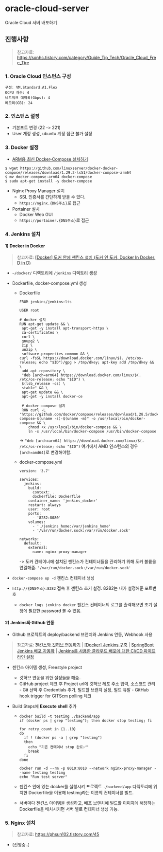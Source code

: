 # oracle-cloud-server

Oracle Cloud 서버 배포하기

## 진행사항

> 참고자료: https://sonhc.tistory.com/category/Guide_Tip_Tech/Oracle_Cloud_Free_Tire

### 1. Oracle Cloud 인스턴스 구성

```
구성: VM.Standard.A1.Flex
OCPU 개수: 4
네트워크 대역폭(Gbps): 4
메모리(GB): 24
```

### 2. 인스턴스 설정

- 기본포트 변경 (22 -> 221)
- User 계정 생성, ubuntu 계정 접근 불가 설정

### 3. Docker 설정

- [ARM용 최신 Docker-Compose 설치하기](https://blog.dalso.org/article/arm%EC%9A%A9-%EC%B5%9C%EC%8B%A0-docker-compose-%EC%84%A4%EC%B9%98%ED%95%98%EA%B8%B0)

```
$ wget https://github.com/linuxserver/docker-docker-compose/releases/download/1.29.2-ls51/docker-compose-arm64
$ mv docker-compose-arm64 docker-compose
$ sudo apt-get install -y docker-compose
```

- Nginx Proxy Manager 설치
  - SSL 인증서를 간단하게 받을 수 있다.
  - `https://nginx.{DNS주소}`로 접근
- Portainer 설치
  - Docker Web GUI
  - `https://portainer.{DNS주소}`로 접근

### 4. Jenkins 설치

#### 1) Docker in Docker

> 참고자료: [[Docker] 도커 안에 젠킨스 설치 (도커 인 도커, Docker In Docker, D in D)](https://narup.tistory.com/228)

- `~/docker/` 디렉토리에 `/jenkins` 디렉토리 생성

- Dockerfile, docker-compose.yml 생성

  - Dockerfile

    ```
    FROM jenkins/jenkins:lts
    
    USER root
    
    # docker 설치
    RUN apt-get update && \
     apt-get -y install apt-transport-https \
     ca-certificates \
     curl \
     gnupg2 \
     zip \
     unzip \
     software-properties-common && \
    curl -fsSL https://download.docker.com/linux/$(. /etc/os-release; echo "$ID")/gpg > /tmp/dkey; apt-key add /tmp/dkey && \
     add-apt-repository \
     "deb [arch=arm64] https://download.docker.com/linux/$(. /etc/os-release; echo "$ID") \
     $(lsb_release -cs) \
     stable" && \
     apt-get update && \
     apt-get -y install docker-ce
     
     # docker-compose 설치
     RUN curl -L "https://github.com/docker/compose/releases/download/1.28.5/docker-compose-$(uname -s)-$(uname -m)" -o /usr/local/bin/docker-compose && \
        chmod +x /usr/local/bin/docker-compose && \
        ln -s /usr/local/bin/docker-compose /usr/bin/docker-compose
    ```

    -> `"deb [arch=arm64] https://download.docker.com/linux/$(. /etc/os-release; echo "$ID")` 여기에서 AMD 인스턴스의 경우 `[arch=amd64]`로 변경해야함.

  - docker-compose.yml

    ```
    version: '3.7'
    
    services:
      jenkins:
        build:
          context: .
          dockerfile: Dockerfile
        container_name: 'jenkins_docker'
        restart: always
        user: root
        ports:
          - '8282:8080'
        volumes:
          - './jenkins_home:/var/jenkins_home'
          - '/var/run/docker.sock:/var/run/docker.sock'
    
    networks:
      default:
        external:
          name: nginx-proxy-manager
    ```

    -> 도커 컨테이너에 설치된 젠킨스가 컨테이너들을 관리하기 위해 도커 볼륨을 연결해줌. `'/var/run/docker.sock:/var/run/docker.sock'`

- `docker-compose up -d` 젠킨스 컨테이너 생성
- `http://{DNS주소}:8282` 접속 후 젠킨스 초기 설정. 8282는 내가 설정해준 포트번호
  - `docker logs jenkins_docker` 젠킨스 컨테이너의 로그를 출력해보면 초기 설정에 필요한 password 볼 수 있음.

#### 2) Jenkins와 Github 연동

- Github 프로젝트의 deploy/backend 브랜치와 Jenkins 연동, Webhook 사용

> 참고자료: 
> [젠킨스와 깃허브 연동하기](https://yermi.tistory.com/entry/Jenkins-%EC%A0%A0%ED%82%A8%EC%8A%A4Jenkins%EC%99%80-%EA%B9%83%ED%97%88%EB%B8%8CGithub-%EC%97%B0%EB%8F%99%ED%95%98%EA%B8%B0-Github%EC%97%90-%EC%98%AC%EB%A6%B0-%ED%94%84%EB%A1%9C%EC%A0%9D%ED%8A%B8-Jenkins%EB%A1%9C-build%ED%95%98%EA%B8%B0) | 
> [[Docker] Jenkins 구축](https://dev-play.tistory.com/entry/Docker-Jenkins-%EA%B5%AC%EC%B6%95) | 
> [SpringBoot Jenkins 배포 자동화](https://heekng.tistory.com/139) | 
> [Jenkins를 사용한 클라우드 배포에 대한 CI/CD 파이프라인 설정](https://docs.oracle.com/ko/solutions/cicd-pipeline/index.html#GUID-D5231DA5-98CB-4690-B15F-656181B0080C)

- 젠킨스 아이템 생성, Freestyle project

  - 깃허브 연동을 위한 설정들을 해줌..
  - GitHub project 체크 후 Project url에 깃허브 레포 주소 입력, 소스코드 관리 - Git 선택 후 Credentials 추가, 빌드할 브랜치 설정, 빌드 유발 - GitHub hook trigger for GITScm polling 체크

- Build Steps에 **Execute shell** 추가

  - ```
    docker build -t testimg ./backend/app
    if (docker ps | grep "testimg"); then docker stop testimg; fi
    
    for retry_count in {1..10}
    do
      if ! (docker ps -a | grep "testimg")
      then
        echo "기존 컨테이너 stop 완료✅"
        break
      fi
    done
    
    docker run -d --rm -p 8010:8010 --network nginx-proxy-manager --name testimg testimg
    echo "Run test server"
    ```

  - 젠킨스 안에 있는 docker를 실행시켜 프로젝트 `./backend/app` 디렉토리에 위치한 Dockerfile을 이용해 testimg라는 이름의 컨테이너를 빌드. 

  - 서버마다 젠킨스 아이템을 생성하고, 배포 브랜치에 빌드할 이미지에 해당하는 Dockerfile을 배치시키면 서버 별로 컨테이너 생성 가능.

### 5. Nginx 설치
> 참고자료: https://phsun102.tistory.com/45
- (진행중..)

